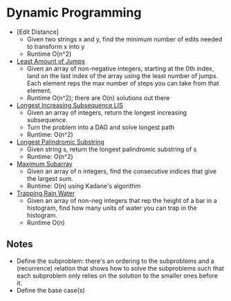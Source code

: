 # Dynamic Programming

* [Edit Distance]
	* Given two strings x and y, find the minimum number of edits needed to transform x into y
	* Runtime O(n^2)
* [Least Amount of Jumps](least_jumps.py)
	* Given an array of non-negative integers, starting at the 0th index, land on the last index of the array using the least number of jumps. Each element reps the max number of steps you can take from that element.
	* Runtime O(n^2); there are O(n) solutions out there
* [Longest Increasing Subsequence LIS](longest_increasing_subsequence.py)
	* Given an array of integers, return the longest increasing subsequence.
	* Turn the problem into a DAG and solve longest path
	* Runtime: O(n^2)
* [Longest Palindromic Substring](coding-challenges-and-review/strings/longestPalindromicSubstring.py)
	* Given string s, return the longest palindromic substring of s
	* Runtime: O(n^2)
* [Maximum Subarray](maximum_subarray.py)
	* Given an array of n integers, find the consecutive indices that give the largest sum.
	* Runtime: O(n) using Kadane's algorithm
* [Trapping Rain Water](trap_rain_water.py)
	* Given an array of non-neg integers that rep the height of a bar in a histogram, find how many units of water you can trap in the histogram.
	* Runtime O(n)

## Notes
* Define the subproblem: there's an ordering to the subproblems and a (recurrence) relation that shows how to solve the subproblems such that each subproblem only relies on the solution to the smaller ones before it.
* Define the base case(s)